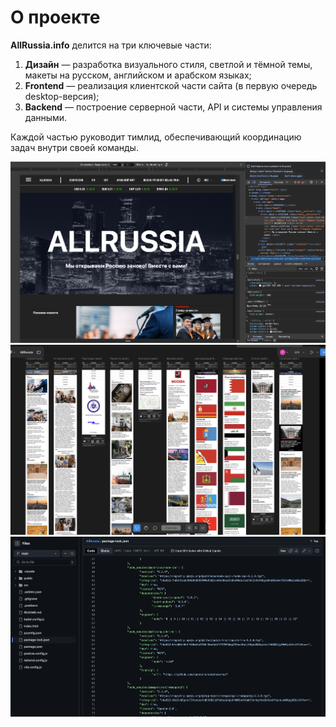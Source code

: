 # О проекте

**AllRussia.info** делится на три ключевые части:

1. **Дизайн** — разработка визуального стиля, светлой и тёмной темы, макеты на русском, английском и арабском языках;
2. **Frontend** — реализация клиентской части сайта (в первую очередь desktop-версия);
3. **Backend** — построение серверной части, API и системы управления данными.

Каждой частью руководит тимлид, обеспечивающий координацию задач внутри своей команды.

![Изображение структуры проекта](site/IMG/frontend.png)
![Изображение структуры проекта](site/IMG/design.png)
![Изображение структуры проекта](site/IMG/backend.png)
